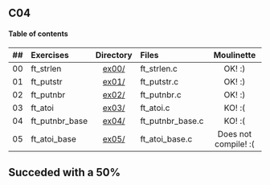 ## C04

#### Table of contents

|  ##  |Exercises 	       |	                        Directory   	                        |	Files             | Moulinette |
|:----:|:----------------------|:----------------------------------------------------------------------:|:------------------------|:----------:|
|  00  |ft_strlen              |[ex00/](https://github.com/somedevv/42-C-Piscine/tree/master/C04/ex00)| ft_strlen.c	            |     OK! :)     |
|  01  |ft_putstr             |[ex01/](https://github.com/somedevv/42-C-Piscine/tree/master/C04/ex01)|ft_putstr.c		   	      |     OK! :)     |
|  02  |ft_putnbr        |[ex02/](https://github.com/somedevv/42-C-Piscine/tree/master/C04/ex02)|ft_putnbr.c	      |     OK! :)   |
|  03  |ft_atoi      |[ex03/](https://github.com/somedevv/42-C-Piscine/tree/master/C04/ex03)|ft_atoi.c	    |     KO! :(     |
|  04  |ft_putnbr_base| [ex04/](https://github.com/somedevv/42-C-Piscine/tree/master/C04/ex04)|ft_putnbr_base.c|     KO! :(     |
|  05  |ft_atoi_base        | [ex05/](https://github.com/somedevv/42-C-Piscine/tree/master/C04/ex05)|ft_atoi_base.c	    	|     Does not compile! :(     |

## Succeded with a 50%

